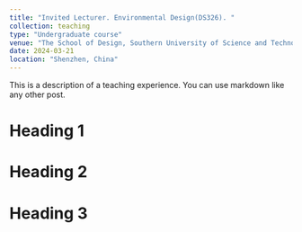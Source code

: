 ```yaml
---
title: "Invited Lecturer. Environmental Design(DS326). "
collection: teaching
type: "Undergraduate course"
venue: "The School of Design, Southern University of Science and Technology."
date: 2024-03-21
location: "Shenzhen, China"
---
```


This is a description of a teaching experience. You can use markdown like any other post.

Heading 1
======

Heading 2
======

Heading 3
======
